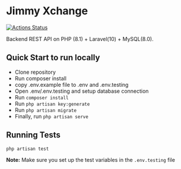 # Jimmy Xchange

[![Actions Status](https://github.com/Soft-Web-Digital/Jimmy-api/workflows/CI/badge.svg)](https://github.com/Soft-Web-Digital/Jimmy-api/actions)

Backend REST API on PHP (8.1) + Laravel(10) + MySQL(8.0).

## Quick Start to run locally
- Clone repository
- Run composer install
- copy .env.example file to .env and .env.testing
- Open .env/.env.testing and setup database connection
- Run `composer install`
- Run `php artisan key:generate`
- Run `php artisan migrate`
- Finally, run `php artisan serve`

## Running Tests

```
php artisan test
```

**Note:** Make sure you set up the test variables in the `.env.testing` file
